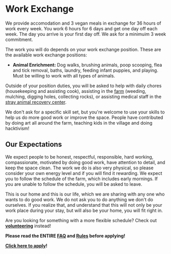 <!--

Title: Work Exchange

-->

Work Exchange
=========

We provide accomodation and 3 vegan meals in exchange for 36 hours of work every week. You work 6 hours for 6 days and get one day off each week. The day you arrive is your first day off. We ask for a minimuim 3 week commitment.

The work you will do depends on your work exchange position. These are the available work exchange positions:

* **Animal Enrichment:** Dog walks, brushing animals, poop scooping, flea and tick removal, baths, laundry, feeding infant puppies, and playing. Must be willing to work with all types of animals.


Outside of your position duties, you will be asked to help with daily chores (housekeeping and assisting cook), assisting in the [farm](/?p=farm) (weeding, mulching, digging holes, collecting rocks), or assisting medical staff in the [stray animal recovery center](/?p=recovery).

We don't ask for a specific skill set, but you're welcome to use your skills to help us do more good work or improve the space. People have contributed by doing art all around the farm, teaching kids in the village and doing hacktivism!

Our Expectations
---------

We expect people to be honest, respectful, responsible, hard working, compassionate, motivated by doing good work, have attention to detail, and keep the space clean. The work we do is also very physical, so please consider your own energy level and if you will find it rewarding. We expect you to follow the schedule of the farm, which includes early mornings. If you are unable to follow the schedule, you will be asked to leave.

This is our home and this is our life, which we are sharing with any one who wants to do good work. We do not ask you to do anything we don't do ourselves. If you realize that, and understand that this will not only be your work place during your stay, but will also be your home, you will fit right in.

Are you looking for something with a more flexible schedule? Check out **[volunteering](/?p=volunteering)** instead!

**Please read the ENTIRE [FAQ](/?p=faq) and [Rules](/?p=rules) before applying!**

**[Click here to apply](http://goo.gl/forms/DDjriT82WMMG6RoV2)!** 


<!--

why do it, what to expect, our expecations!

-->
